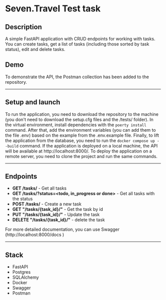 # Seven.Travel Test task

## Description
A simple FastAPI application with CRUD endpoints for working with tasks. You can create tasks, get a list of tasks (including those sorted by task status), edit and delete tasks. 

## Demo

To demonstrate the API, the Postman collection has been added to the repository.

---
## Setup and launch
To run the application, you need to download the repository to the machine
(you don't need to download the setup.cfg files and the /tests/ folder).
In the virtual environment, install dependencies with the ```poerty install``` command.
After that, add the environment variables (you can add them to the file .env)
based on the example from the .env.example file. Finally, to lift the application from the database,
you need to run the ```docker compose up --build``` command.
If the application is deployed on a local machine, the API will be available at http://localhost:8000/.
To deploy the application on a remote server, you need to clone the project and run the same commands.
___

## Endpoints

- **GET /tasks/** - Get all tasks
- **GET /tasks/?status=<todo, in_progress or done>** - Get all tasks with the status
- **POST /tasks/** - Create a new task
- **GET "/tasks/{task_id}/"** - Get the task by id
- **PUT "/tasks/{task_id}/"** - Update the task
- **DELETE "/tasks/{task_id}/"** - delete the task

For more detailed documentation, you can use Swagger (http://localhost:8000/docs )
___

## Stack
- FastAPI
- Postgres
- SQLAlchemy
- Docker
- Swagger
- Postman

